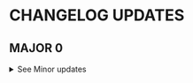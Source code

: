 # CHANGELOG UPDATES
<!--MAJOR-->
 ## MAJOR 0
 <details>
 <Summary> See Minor updates </Summary>

 <!--MINOR-->
 ### MINOR 11
 <details>
 <Summary> See Patch updates </Summary>

 <!--PATCH-->
#### PATCH 0
https://github.com/kinhosz/Appel/pull/89

 </details>

 ### MINOR 10
 <details>
 <Summary> See Patch updates </Summary>

 <!--PATCH-->
#### PATCH 0
https://github.com/kinhosz/Appel/pull/87

 </details>

 ### MINOR 9
 <details>
 <Summary> See Patch updates </Summary>

 <!--PATCH-->
#### PATCH 0
https://github.com/kinhosz/Appel/pull/83

 </details>

 ### MINOR 8
 <details>
 <Summary> See Patch updates </Summary>

 <!--PATCH-->
#### PATCH 0
https://github.com/kinhosz/Appel/pull/81

 </details>

 ### MINOR 7
 <details>
 <Summary> See Patch updates </Summary>

 <!--PATCH-->
#### PATCH 0
https://github.com/kinhosz/Appel/pull/79

 </details>

 ### MINOR 6
 <details>
 <Summary> See Patch updates </Summary>

 <!--PATCH-->
#### PATCH 0
https://github.com/kinhosz/Appel/pull/64

 </details>

 ### MINOR 5
 <details>
 <Summary> See Patch updates </Summary>

 <!--PATCH-->
#### PATCH 0
https://github.com/kinhosz/Appel/pull/55

 </details>

 ### MINOR 4
 <details>
 <Summary> See Patch updates </Summary>

 <!--PATCH-->
#### PATCH 0
https://github.com/kinhosz/Appel/pull/61

 </details>

 ### MINOR 3
 <details>
 <Summary> See Patch updates </Summary>

 <!--PATCH-->
#### PATCH 0
https://github.com/kinhosz/Appel/pull/24

 </details>

 ### MINOR 2
 <details>
 <Summary> See Patch updates </Summary>

 <!--PATCH-->
#### PATCH 1
https://github.com/kinhosz/Appel/pull/58

#### PATCH 0
https://github.com/kinhosz/Appel/pull/22

 </details>

 ### MINOR 1
 <details>
 <Summary> See Patch updates </Summary>

 <!--PATCH-->
#### PATCH 0
https://github.com/kinhosz/Appel/pull/23

 </details>

 ### MINOR 0
 <details>
 <Summary> See Patch updates </Summary>

 <!--PATCH-->

 </details>
 </details>
